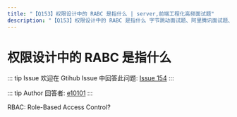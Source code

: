 ```yaml
---
title: "【Q153】权限设计中的 RABC 是指什么 | server,前端工程化高频面试题"
description: "【Q153】权限设计中的 RABC 是指什么 字节跳动面试题、阿里腾讯面试题、美团小米面试题。"
---
```


# 权限设计中的 RABC 是指什么

::: tip Issue
欢迎在 Gtihub Issue 中回答此问题: [Issue 154](https://github.com/shfshanyue/Daily-Question/issues/154)
:::

::: tip Author
回答者: [e10101](https://github.com/e10101)
:::

RBAC: Role-Based Access Control?

